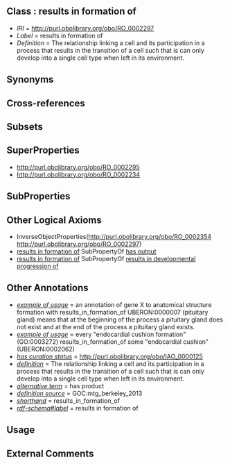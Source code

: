 
## Class : results in formation of

 * *IRI* = http://purl.obolibrary.org/obo/RO_0002297
 * *Label* = results in formation of
 * *Definition* = The relationship linking a cell and its participation in a process that results in the transition of a cell such that is can only develop into a single cell type when left in its environment.

## Synonyms


## Cross-references


## Subsets


## SuperProperties

 * <http://purl.obolibrary.org/obo/RO_0002295>
 * <http://purl.obolibrary.org/obo/RO_0002234>

## SubProperties


## Other Logical Axioms

 * InverseObjectProperties(<http://purl.obolibrary.org/obo/RO_0002354> <http://purl.obolibrary.org/obo/RO_0002297>)
 * [results in formation of](../../RO/97/RO_0002297.md) SubPropertyOf [has output](../../RO/34/RO_0002234.md)
 * [results in formation of](../../RO/97/RO_0002297.md) SubPropertyOf [results in developmental progression of](../../RO/95/RO_0002295.md)

## Other Annotations

 * *[example of usage](../../IAO/12/IAO_0000112.md)* = an annotation of gene X to anatomical structure formation with results_in_formation_of UBERON:0000007 (pituitary gland) means that at the beginning of the process a pituitary gland does not exist and at the end of the process a pituitary gland exists.
 * *[example of usage](../../IAO/12/IAO_0000112.md)* = every "endocardial cushion formation" (GO:0003272) results_in_formation_of some "endocardial cushion" (UBERON:0002062)
 * *[has curation status](../../IAO/14/IAO_0000114.md)* = http://purl.obolibrary.org/obo/IAO_0000125
 * *[definition](../../IAO/15/IAO_0000115.md)* = The relationship linking a cell and its participation in a process that results in the transition of a cell such that is can only develop into a single cell type when left in its environment.
 * *[alternative term](../../IAO/18/IAO_0000118.md)* = has product
 * *[definition source](../../IAO/19/IAO_0000119.md)* = GOC:mtg_berkeley_2013
 * *[shorthand](../../nd/oboInOwl#shorthand.md)* = results_in_formation_of
 * *[rdf-schema#label](../../el/rdf-schema#label.md)* = results in formation of

## Usage


## External Comments

